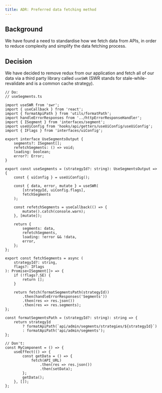```yaml
---
title: ADR: Preferred data fetching method
---
```


## Background

We have found a need to standardise how we fetch data from APIs, in order to reduce complexity and simplify the data fetching process.

## Decision

We have decided to remove redux from our application and fetch all of our data via a third party library called `useSWR` (SWR stands for stale-while-revalidate and is a common cache strategy).

```tsx
// Do:
// useSegments.ts

import useSWR from 'swr';
import { useCallback } from 'react';
import { formatApiPath } from 'utils/formatPath';
import handleErrorResponses from '../httpErrorResponseHandler';
import { ISegment } from 'interfaces/segment';
import useUiConfig from 'hooks/api/getters/useUiConfig/useUiConfig';
import { IFlags } from 'interfaces/uiConfig';

export interface UseSegmentsOutput {
    segments?: ISegment[];
    refetchSegments: () => void;
    loading: boolean;
    error?: Error;
}

export const useSegments = (strategyId?: string): UseSegmentsOutput => {
    const { uiConfig } = useUiConfig();

    const { data, error, mutate } = useSWR(
        [strategyId, uiConfig.flags],
        fetchSegments
    );

    const refetchSegments = useCallback(() => {
        mutate().catch(console.warn);
    }, [mutate]);

    return {
        segments: data,
        refetchSegments,
        loading: !error && !data,
        error,
    };
};

export const fetchSegments = async (
    strategyId?: string,
    flags?: IFlags
): Promise<ISegment[]> => {
    if (!flags?.SE) {
        return [];
    }

    return fetch(formatSegmentsPath(strategyId))
        .then(handleErrorResponses('Segments'))
        .then(res => res.json())
        .then(res => res.segments);
};

const formatSegmentsPath = (strategyId?: string): string => {
    return strategyId
        ? formatApiPath(`api/admin/segments/strategies/${strategyId}`)
        : formatApiPath('api/admin/segments');
};

// Don't:
const MyComponent = () => {
    useEffect(() => {
        const getData = () => {
            fetch(API_URL)
                .then(res => res.json())
                .then(setData);
        };
        getData();
    }, []);
};
```
